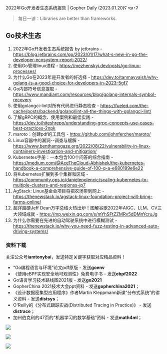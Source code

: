 2022年Go开发者生态系统报告 | Gopher Daily (2023.01.20)ʕ◔ϖ◔ʔ

>每日一谚：Libraries are better than frameworks.

## Go技术生态

1. 2022年Go开发者生态系统报告 by jetbrains - https://blog.jetbrains.com/go/2023/01/17/what-s-new-in-go-the-developer-ecosystem-report-2022/
2. 使用Go管理linux进程 - https://mezhenskyi.dev/posts/go-linux-processes/
3. 为什么Go在2023年是开发者的好选择 - https://dev.to/tanmayvaish/why-golang-is-a-good-choice-for-developers-in-2023-5gf7
4. Go内部符号信息提取 - https://www.mandiant.com/resources/blog/golang-internals-symbol-recovery
5. 使用golangci-lint对所有代码进行静态检查 - https://fueled.com/the-cache/posts/backend/golang/lint-all-the-things-with-golangci-lint/
6. 了解gRPC的概念、使用案例和最佳实践 - https://dev.to/hiteshrepo/understanding-grpc-concepts-use-cases-best-practices-2npk
7. maroto：创建pdf的工具包 - https://github.com/johnfercher/maroto/
8. Linux容器中的漏洞--调查与缓解 - https://www.benthamsgaze.org/2022/08/22/vulnerability-in-linux-containers-investigation-and-mitigation/
9. Kubernetes手册：一本包含100个问答的综合指南 - https://medium.com/@AceTheCloud-Abhishek/the-kubernetes-handbook-a-comprehensive-guide-of-100-q-a-e680199e6e22
10. 将Kubernetes扩展到多个集群和区域 - https://community.ops.io/danielepolencic/scaling-kubernetes-to-multiple-clusters-and-regionss-jp7
11. AgStack: Linux基金会项目将把农场带到网上 - https://thenewstack.io/agstack-linux-foundation-project-will-bring-farms-online/
12. 超详超硬Jeff Dean万字总结火热出炉！图解谷歌2022年AIGC、LLM、CV三大领域成就 - https://mp.weixin.qq.com/s/mYhSFtZZMRv5dDMnYcruJg
13. 为什么你需要在先进的自动驾驶系统中进行模糊测试 - https://thenewstack.io/why-you-need-fuzz-testing-in-advanced-auto-driving-systems/

### 资料下载

关注公众号**iamtonybai**，发送特定关键字获取对应精品资料！

* “Go编程语言与环境”论文pdf原版 - 发送**goenv**
* 《使用eBPF实现安全地可观测性》免费电子书 - 发送**ebpf2022**
* Go语言学习技术路线图2021版 - 发送**go2021**
* GopherChina 2021技术大会ppt资料 - 发送**gopherchina2021**；
* 《设计数据密集型应用程序》作者Martin Kleppmann新课“分布式系统”的讲义资料 - 发送**distsys**；
* O'Reilly的《分布式跟踪实战(Distributed Tracing in Practice)》 - 发送**distrace**；
* 加州伯克利的47页的“机器学习的数学基础”资料 - 发送**math4ml**；

![](https://mmbiz.qpic.cn/mmbiz_png/cH6WzfQ94mb54jsFJZ3Knmz8obUsf3PBShthmdSw5E01TcYmUReGkj0BWpxHak1HlnlzHvLmKax53YSGr7aNlA/0?wx_fmt=png)

![](https://mmbiz.qpic.cn/mmbiz_png/cH6WzfQ94mZsOgPXTXZgWiaE03ib9r9WFJXC6xJCA5Y6VSesOZqlGxYfODibvR7UPGxiaM7SZZNQZkRtggPXEfBdwQ/0?wx_fmt=png)

![](https://mmbiz.qpic.cn/mmbiz_png/cH6WzfQ94mb54jsFJZ3Knmz8obUsf3PBrSoqeMvoWCticN2cpU64fJ0FYQdXJhP7ia7WRh8628uOAsQYeE2NibRRw/0?wx_fmt=png)

